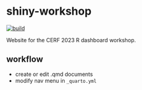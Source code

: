 
# shiny-workshop

<!-- badges: start -->
[![build](https://github.com/tbep-tech/shiny-workshop/workflows/build/badge.svg)](https://github.com/tbep-tech/shiny-workshop/actions)
<!-- badges: end -->

Website for the CERF 2023 R dashboard workshop.

## workflow
* create or edit .qmd documents
* modify nav menu in `_quarto.yml`
